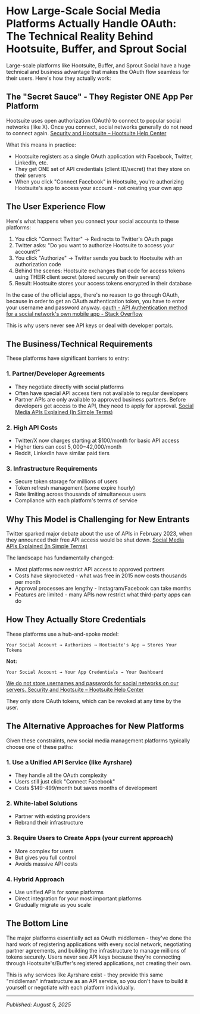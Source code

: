 # How Large-Scale Social Media Platforms Actually Handle OAuth: The Technical Reality Behind Hootsuite, Buffer, and Sprout Social

Large-scale platforms like Hootsuite, Buffer, and Sprout Social have a huge technical and business advantage that makes the OAuth flow seamless for their users. Here's how they actually work:

## The "Secret Sauce" - They Register ONE App Per Platform

Hootsuite uses open authorization (OAuth) to connect to popular social networks (like X). Once you connect, social networks generally do not need to connect again. [Security and Hootsuite – Hootsuite Help Center](https://help.hootsuite.com/hc/en-us/articles/204585340-Security-and-Hootsuite)

What this means in practice:

- Hootsuite registers as a single OAuth application with Facebook, Twitter, LinkedIn, etc.
- They get ONE set of API credentials (client ID/secret) that they store on their servers
- When you click "Connect Facebook" in Hootsuite, you're authorizing Hootsuite's app to access your account - not creating your own app

## The User Experience Flow

Here's what happens when you connect your social accounts to these platforms:

1. You click "Connect Twitter" → Redirects to Twitter's OAuth page
2. Twitter asks: "Do you want to authorize Hootsuite to access your account?"
3. You click "Authorize" → Twitter sends you back to Hootsuite with an authorization code
4. Behind the scenes: Hootsuite exchanges that code for access tokens using THEIR client secret (stored securely on their servers)
5. Result: Hootsuite stores your access tokens encrypted in their database

In the case of the official apps, there's no reason to go through OAuth, because in order to get an OAuth authentication token, you have to enter your username and password anyway. [oauth - API Authentication method for a social network's own mobile app - Stack Overflow](https://stackoverflow.com/questions/3521290/api-authentication-method-for-a-social-networks-own-mobile-app)

This is why users never see API keys or deal with developer portals.

## The Business/Technical Requirements

These platforms have significant barriers to entry:

### 1. Partner/Developer Agreements

- They negotiate directly with social platforms
- Often have special API access tiers not available to regular developers
- Partner APIs are only available to approved business partners. Before developers get access to the API, they need to apply for approval. [Social Media APIs Explained (In Simple Terms)](https://blog.hubspot.com/website/what-is-an-api)

### 2. High API Costs

- Twitter/X now charges starting at $100/month for basic API access
- Higher tiers can cost $5,000-$42,000/month
- Reddit, LinkedIn have similar paid tiers

### 3. Infrastructure Requirements

- Secure token storage for millions of users
- Token refresh management (some expire hourly)
- Rate limiting across thousands of simultaneous users
- Compliance with each platform's terms of service

## Why This Model is Challenging for New Entrants

Twitter sparked major debate about the use of APIs in February 2023, when they announced their free API access would be shut down. [Social Media APIs Explained (In Simple Terms)](https://blog.hubspot.com/website/what-is-an-api)

The landscape has fundamentally changed:

- Most platforms now restrict API access to approved partners
- Costs have skyrocketed - what was free in 2015 now costs thousands per month
- Approval processes are lengthy - Instagram/Facebook can take months
- Features are limited - many APIs now restrict what third-party apps can do

## How They Actually Store Credentials

These platforms use a hub-and-spoke model:

```
Your Social Account → Authorizes → Hootsuite's App → Stores Your Tokens
```

**Not:**
```
Your Social Account → Your App Credentials → Your Dashboard
```

[We do not store usernames and passwords for social networks on our servers. Security and Hootsuite – Hootsuite Help Center](https://help.hootsuite.com/hc/en-us/articles/204585340-Security-and-Hootsuite)

They only store OAuth tokens, which can be revoked at any time by the user.

## The Alternative Approaches for New Platforms

Given these constraints, new social media management platforms typically choose one of these paths:

### 1. Use a Unified API Service (like Ayrshare)

- They handle all the OAuth complexity
- Users still just click "Connect Facebook"
- Costs $149-499/month but saves months of development

### 2. White-label Solutions

- Partner with existing providers
- Rebrand their infrastructure

### 3. Require Users to Create Apps (your current approach)

- More complex for users
- But gives you full control
- Avoids massive API costs

### 4. Hybrid Approach

- Use unified APIs for some platforms
- Direct integration for your most important platforms
- Gradually migrate as you scale

## The Bottom Line

The major platforms essentially act as OAuth middlemen - they've done the hard work of registering applications with every social network, negotiating partner agreements, and building the infrastructure to manage millions of tokens securely. Users never see API keys because they're connecting through Hootsuite's/Buffer's registered applications, not creating their own.

This is why services like Ayrshare exist - they provide this same "middleman" infrastructure as an API service, so you don't have to build it yourself or negotiate with each platform individually.

---

*Published: August 5, 2025*
